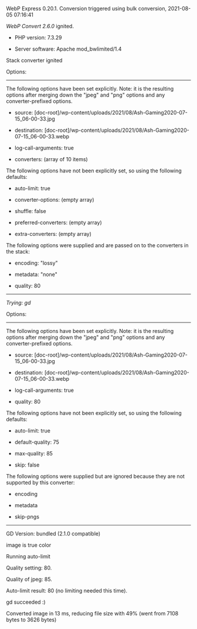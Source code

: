 WebP Express 0.20.1. Conversion triggered using bulk conversion, 2021-08-05 07:16:41

*WebP Convert 2.6.0*  ignited.
- PHP version: 7.3.29
- Server software: Apache mod_bwlimited/1.4

Stack converter ignited

Options:
------------
The following options have been set explicitly. Note: it is the resulting options after merging down the "jpeg" and "png" options and any converter-prefixed options.
- source: [doc-root]/wp-content/uploads/2021/08/Ash-Gaming2020-07-15_06-00-33.jpg
- destination: [doc-root]/wp-content/uploads/2021/08/Ash-Gaming2020-07-15_06-00-33.webp
- log-call-arguments: true
- converters: (array of 10 items)

The following options have not been explicitly set, so using the following defaults:
- auto-limit: true
- converter-options: (empty array)
- shuffle: false
- preferred-converters: (empty array)
- extra-converters: (empty array)

The following options were supplied and are passed on to the converters in the stack:
- encoding: "lossy"
- metadata: "none"
- quality: 80
------------


*Trying: gd* 

Options:
------------
The following options have been set explicitly. Note: it is the resulting options after merging down the "jpeg" and "png" options and any converter-prefixed options.
- source: [doc-root]/wp-content/uploads/2021/08/Ash-Gaming2020-07-15_06-00-33.jpg
- destination: [doc-root]/wp-content/uploads/2021/08/Ash-Gaming2020-07-15_06-00-33.webp
- log-call-arguments: true
- quality: 80

The following options have not been explicitly set, so using the following defaults:
- auto-limit: true
- default-quality: 75
- max-quality: 85
- skip: false

The following options were supplied but are ignored because they are not supported by this converter:
- encoding
- metadata
- skip-pngs
------------

GD Version: bundled (2.1.0 compatible)
image is true color
Running auto-limit
Quality setting: 80. 
Quality of jpeg: 85. 
Auto-limit result: 80 (no limiting needed this time).
gd succeeded :)

Converted image in 13 ms, reducing file size with 49% (went from 7108 bytes to 3626 bytes)
